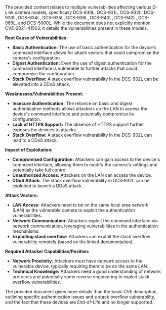 The provided content relates to multiple vulnerabilities affecting various D-Link camera models, specifically DCS-930L, DCS-931L, DCS-932L, DCS-933L, DCS-934L, DCS-935L, DCS-936L, DCS-940L, DCS-942L, DCS-960L, and DCS-5000L. While the document does not explicitly mention CVE-2021-41503, it details the vulnerabilities present in these models.

**Root Cause of Vulnerabilities:**

*   **Basic Authentication:** The use of basic authentication for the device's command interface allows for attack vectors that could compromise the camera's configuration.
*   **Digest Authentication:** Even the use of digest authentication for the command interface is vulnerable to further attacks that could compromise the configuration.
*   **Stack Overflow:** A stack overflow vulnerability in the DCS-932L can be elevated into a DDoS attack.

**Weaknesses/Vulnerabilities Present:**

*   **Insecure Authentication:** The reliance on basic and digest authentication methods allows attackers on the LAN to access the device's command interface and potentially compromise its configuration.
*   **Lack of HTTPS Support:** The absence of HTTPS support further exposes the devices to attacks.
*   **Stack Overflow:** A stack overflow vulnerability in the DCS-932L can lead to a DDoS attack.

**Impact of Exploitation:**

*   **Compromised Configuration:** Attackers can gain access to the device's command interface, allowing them to modify the camera's settings and potentially take full control.
*   **Unauthorized Access:** Attackers on the LAN can access the device.
*   **DDoS Attack:** The stack overflow vulnerability in DCS-932L can be exploited to launch a DDoS attack.

**Attack Vectors:**

*   **LAN Access:** Attackers need to be on the same local area network (LAN) as the vulnerable camera to exploit the authentication vulnerabilities.
*   **Network Communication:** Attackers exploit the command interface via network communication, leveraging vulnerabilities in the authentication mechanisms.
*   **Exploiting stack overflow:** Attackers can exploit the stack overflow vulnerability remotely (based on the linked documentation).

**Required Attacker Capabilities/Position:**

*   **Network Proximity:** Attackers must have network access to the vulnerable device, typically requiring them to be on the same LAN.
*   **Technical Knowledge:** Attackers need a good understanding of network protocols and potentially some reverse engineering to exploit stack overflow vulnerabilities.

The provided document gives more details than the basic CVE description, outlining specific authentication issues and a stack overflow vulnerability, and the fact that these devices are End-of-Life and no longer supported.